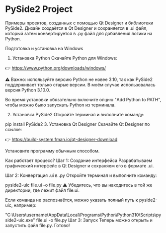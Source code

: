 # PySide2 Project
Примеры проектов, созданных с помощью Qt Designer и библиотеки PySide2. Дизайн создаётся в Qt Designer и сохраняется в .ui файл, который затем конвертируется в .py файл для добавления логики на Python.

Подготовка и установка на Windows
1. Установка Python
Скачайте Python для Windows:

👉 https://www.python.org/downloads/windows/

⚠️ Важно: используйте версию Python не новее 3.10, так как PySide2 поддерживает только старые версии. В моём случае использовалась версия Python 3.10.0.

Во время установки обязательно включите опцию "Add Python to PATH", чтобы можно было запускать Python из терминала.

2. Установка PySide2
Откройте терминал и выполните команду:

pip install PySide2
3. Установка Qt Designer
Скачайте Qt Designer по ссылке:

👉 https://build-system.fman.io/qt-designer-download

Установите программу обычным способом.

Как работает процесс?
Шаг 1: Создание интерфейса
Разрабатываем графический интерфейс в Qt Designer и сохраняем его в формате .ui.

Шаг 2: Конвертация .ui в .py
Откройте терминал и выполните команду:

pyside2-uic file.ui -o file.py
⚠️ Убедитесь, что вы находитесь в той же директории, где лежит файл file.ui.

Если команда не распознаётся, можно указать полный путь к pyside2-uic, например:

"C:\Users\username\AppData\Local\Programs\Python\Python310\Scripts\pyside2-uic.exe" file.ui -o file.py
Шаг 3: Запуск
Теперь можно открыть и запустить файл file.py. Готово!
